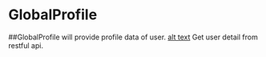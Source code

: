 # GlobalProfile
##GlobalProfile will provide profile data of user.
[alt text](http://d38wlcdzwz02m5.cloudfront.net/about/cdn/farfuture/ytmXytn0plORIkF_PLAiyHELEqIOEdtG3vPuQKuJHAk/mtime:1439316373/sites/mktg-new/files/APImanCircularImage.png "Api")
Get user detail from restful api.
